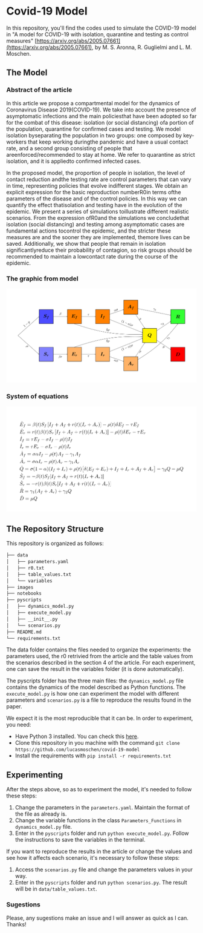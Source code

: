 # Covid-19 Model 

In this repository, you'll find the codes used to simulate the COVID-19 model in "A model for COVID-19 with
isolation, quarantine and testing as control measures"
[https://arxiv.org/abs/2005.07661](https://arxiv.org/abs/2005.07661), by M. S.
Aronna, R. Guglielmi and L. M. Moschen.

## The Model 

### Abstract of the article

 In this article we propose a compartmental model for the dynamics of
 Coronavirus Disease 2019(COVID-19).  We take into account the presence of
 asymptomatic infections and the main policiesthat  have  been  adopted  so
 far  for  the  combat  of  this  disease:  isolation  (or  social
 distancing)  ofa portion of the population,  quarantine for confirmed cases
 and testing.  We model isolation byseparating the population in two groups:
 one composed by key-workers that keep working duringthe  pandemic  and  have
 a  usual  contact  rate,  and  a  second  group  consisting  of  people  that
 areenforced/recommended to stay at home.  We refer to quarantine as strict
 isolation, and it is appliedto confirmed infected cases.
 
 In the proposed model, the proportion of people in isolation, the level of
 contact reduction andthe testing rate are control parameters that can vary in
 time, representing policies that evolve indifferent stages.  We obtain an
 explicit expression for the basic reproduction numberR0in terms ofthe
 parameters of the disease and of the control policies.  In this way we can
 quantify the effect thatisolation and testing have in the evolution of the
 epidemic.  We present a series of simulations toillustrate different
 realistic scenarios.  From the expression ofR0and the simulations we
 concludethat isolation (social distancing) and testing among asymptomatic
 cases are fundamental actions tocontrol the epidemic, and the stricter these
 measures are and the sooner they are implemented, themore lives can be saved.
 Additionally, we show that people that remain in isolation
 significantlyreduce  their  probability  of  contagion,  so  risk  groups
 should  be  recommended  to  maintain  a  lowcontact rate during the course
 of the epidemic. 

### The graphic from model 

![Image from the model](images/model.svg)

### System of equations 

![Image from the system](images/equation.svg)

## The Repository Structure

This repository is organized as follows: 

```bash
├── data
│   ├── parameters.yaml
│   ├── r0.txt
│   ├── table_values.txt
│   └── variables
├── images
├── notebooks
├── pyscripts
│   ├── dynamics_model.py
│   ├── execute_model.py
│   ├── __init__.py
│   └── scenarios.py
├── README.md
└── requirements.txt
```

The data folder contains the files needed to organize the experiments: the
parameters used, the r0 retrivied from the article and the table values from
the scenarios described in the section 4 of the article. For each experiment,
one can save the result in the variables folder (it is done automatically). 

The pyscripts folder has the three main files: the ```dynamics_model.py```
file contains the dynamics of the model described as Python functions. The
```execute_model.py``` is how one can experiment the model with different
parameters and ```scenarios.py``` is a file to reproduce the results found in
the paper. 

We expect it is the most reproducible that it can be. In order to experiment,
you need: 

- Have Python 3 installed. You can check this
  [here](https://www.python.org/downloads/). 
- Clone this repository in you machine with the command ```git clone https://github.com/lucasmoschen/covid-19-model``` 
- Install the requirements with ```pip install -r requirements.txt```

## Experimenting 

After the steps above, so as to experiment the model, it's needed to follow
these steps: 

1. Change the parameters in the `parameters.yaml`. Maintain the format of the
   file as already is. 
2. Change the variable functions in the class `Parameters_Functions` in
   `dynamics_model.py` file. 
3. Enter in the `pyscripts` folder and run `python execute_model.py`. Follow
   the instructions to save the variables in the terminal. 

If you want to reproduce the results in the article or change the values and
see how it affects each scenario, it's necessary to follow these steps: 

1. Access the `scenarios.py` file and change the parameters values in your
   way. 
2. Enter in the `pyscripts` folder and run `python scenarios.py`. The result
   will be in `data/table_values.txt`. 

### Sugestions

Please, any sugestions make an issue and I will answer as quick as I can. Thanks!

